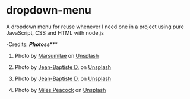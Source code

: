 # dropdown-menu
A dropdown menu for reuse whenever I need one in a project using pure JavaScript, CSS and HTML with node.js

-Credits:
***********Photoss**************

1) Photo by <a href="https://unsplash.com/@marsumilae?utm_content=creditCopyText&utm_medium=referral&utm_source=unsplash">Marsumilae</a> on <a href="https://unsplash.com/photos/a-very-tall-mountain-covered-in-snow-at-sunset-e9kPHCJCHM8?utm_content=creditCopyText&utm_medium=referral&utm_source=unsplash">Unsplash</a>
      
2) Photo by <a href="https://unsplash.com/@jbonunsplash?utm_content=creditCopyText&utm_medium=referral&utm_source=unsplash">Jean-Baptiste D.</a> on <a href="https://unsplash.com/photos/a-snowy-mountain-covered-in-lots-of-trees-b9UjhLG_FGo?utm_content=creditCopyText&utm_medium=referral&utm_source=unsplash">Unsplash</a>

3) Photo by <a href="https://unsplash.com/@jbonunsplash?utm_content=creditCopyText&utm_medium=referral&utm_source=unsplash">Jean-Baptiste D.</a> on <a href="https://unsplash.com/photos/brown-house-surrounded-by-trees-covered-with-snow-o9Ghpqw9nK0?utm_content=creditCopyText&utm_medium=referral&utm_source=unsplash">Unsplash</a>
      
4) Photo by <a href="https://unsplash.com/@milesypea?utm_content=creditCopyText&utm_medium=referral&utm_source=unsplash">Miles Peacock</a> on <a href="https://unsplash.com/photos/a-church-in-the-middle-of-a-forest-t7RWtkjyato?utm_content=creditCopyText&utm_medium=referral&utm_source=unsplash">Unsplash</a>

